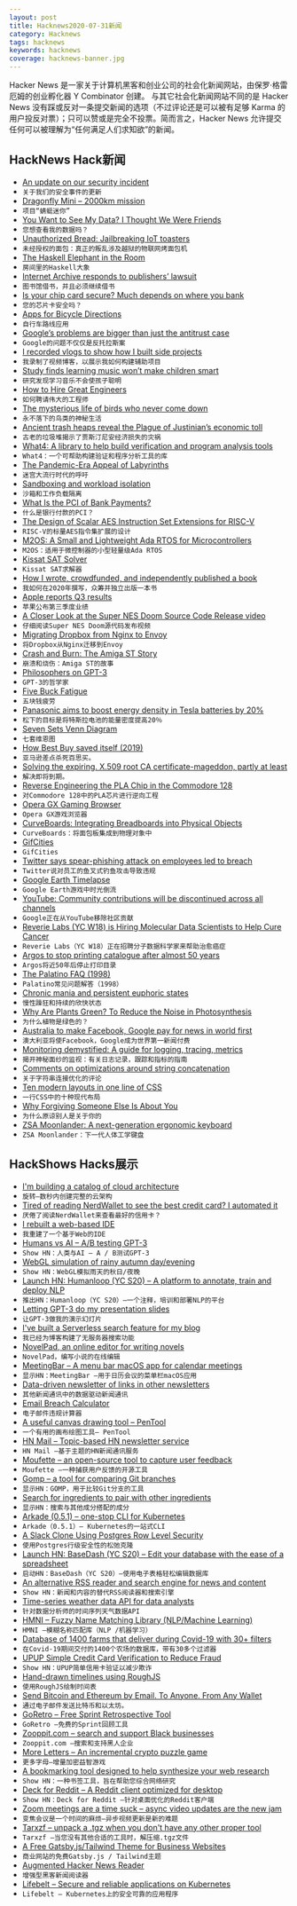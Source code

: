 ```yaml
---
layout: post
title: Hacknews2020-07-31新闻
category: Hacknews
tags: hacknews
keywords: hacknews
coverage: hacknews-banner.jpg
---
```


Hacker News 是一家关于计算机黑客和创业公司的社会化新闻网站，由保罗·格雷厄姆的创业孵化器 Y Combinator 创建。
与其它社会化新闻网站不同的是 Hacker News 没有踩或反对一条提交新闻的选项（不过评论还是可以被有足够 Karma 的用户投反对票）；只可以赞或是完全不投票。简而言之，Hacker News 允许提交任何可以被理解为“任何满足人们求知欲”的新闻。

## HackNews Hack新闻


- [An update on our security incident](https://blog.twitter.com/en_us/topics/company/2020/an-update-on-our-security-incident.html)
- `关于我们的安全事件的更新`
- [Dragonfly Mini – 2000km mission](https://blog.stratiteq.com/dragonfly-mini-2000km-mission)
- `项目“蜻蜓迷你”`
- [You Want to See My Data? I Thought We Were Friends](http://nautil.us/blog/you-want-to-see-my-data-i-thought-we-were-friends)
- `您想查看我的数据吗？`
- [Unauthorized Bread: Jailbreaking IoT toasters](https://arstechnica.com/gaming/2020/01/unauthorized-bread-a-near-future-tale-of-refugees-and-sinister-iot-appliances/)
- `未经授权的面包：真正的叛乱涉及越狱的物联网烤面包机`
- [The Haskell Elephant in the Room](https://www.stephendiehl.com/posts/crypto.html)
- `房间里的Haskell大象`
- [Internet Archive responds to publishers’ lawsuit](https://blog.archive.org/2020/07/29/internet-archive-responds-to-publishers-lawsuit/)
- `图书馆借书，并且必须继续借书`
- [Is your chip card secure? Much depends on where you bank](https://krebsonsecurity.com/2020/07/is-your-chip-card-secure-much-depends-on-where-you-bank/)
- `您的芯片卡安全吗？`
- [Apps for Bicycle Directions](https://jakecoppinger.blog/articles/the-best-apps-for-bicycle-directions-2020/)
- `自行车路线应用`
- [Google’s problems are bigger than just the antitrust case](https://www.economist.com/briefing/2020/07/30/googles-problems-are-bigger-than-just-the-antitrust-case)
- `Google的问题不仅仅是反托拉斯案`
- [I recorded vlogs to show how I built side projects](https://indielog.com/user/damon)
- `我录制了视频博客，以展示我如何构建辅助项目`
- [Study finds learning music won’t make children smart](https://www.thenational.ae/arts-culture/music/put-down-the-banjo-timmy-study-finds-learning-music-won-t-make-children-smart-1.1055974)
- `研究发现学习音乐不会使孩子聪明`
- [How to Hire Great Engineers](https://autoiterative.com/blog/posts/how-to-hire-great-engineers/)
- `如何聘请伟大的工程师`
- [The mysterious life of birds who never come down](https://www.nytimes.com/2020/07/29/magazine/vesper-flights.html)
- `永不落下的鸟类的神秘生活`
- [Ancient trash heaps reveal the Plague of Justinian’s economic toll](https://arstechnica.com/science/2020/07/ancient-trash-heaps-reveal-the-plague-of-justinians-economic-toll/)
- `古老的垃圾堆揭示了贾斯汀尼安经济损失的灾祸`
- [What4: A library to help build verification and program analysis tools](https://galois.com/blog/2020/07/what4-new-library-to-help-devs-build-verification-program-tools/)
- `What4：一个可帮助构建验证和程序分析工具的库`
- [The Pandemic-Era Appeal of Labyrinths](https://www.bloomberg.com/news/articles/2020-07-29/the-pandemic-era-appeal-of-labyrinths)
- `迷宫大流行时代的呼吁`
- [Sandboxing and workload isolation](https://fly.io/blog/sandboxing-and-workload-isolation/)
- `沙箱和工作负载隔离`
- [What Is the PCI of Bank Payments?](https://www.moderntreasury.com/journal/what-is-the-pci-of-bank-payments)
- `什么是银行付款的PCI？`
- [The Design of Scalar AES Instruction Set Extensions for RISC-V](https://eprint.iacr.org/2020/930)
- `RISC-V的标量AES指令集扩展的设计`
- [M2OS: A Small and Lightweight Ada RTOS for Microcontrollers](https://m2os.unican.es/)
- `M2OS：适用于微控制器的小型轻量级Ada RTOS`
- [Kissat SAT Solver](http://fmv.jku.at/kissat/)
- `Kissat SAT求解器`
- [How I wrote, crowdfunded, and independently published a book](https://www.blakeboles.com/2020/07/book-story/)
- `我如何在2020年撰写，众筹并独立出版一本书`
- [Apple reports Q3 results](https://www.apple.com/newsroom/2020/07/apple-reports-third-quarter-results/)
- `苹果公布第三季度业绩`
- [A Closer Look at the Super NES Doom Source Code Release video](https://www.youtube.com/watch?v=JqP3ZzWiul0)
- `仔细阅读Super NES Doom源代码发布视频`
- [Migrating Dropbox from Nginx to Envoy](https://dropbox.tech/infrastructure/how-we-migrated-dropbox-from-nginx-to-envoy)
- `将Dropbox从Nginx迁移到Envoy`
- [Crash and Burn: The Amiga ST Story](https://thedorkweb.substack.com/p/crash-and-burn-the-amiga-st-story)
- `崩溃和烧伤：Amiga ST的故事`
- [Philosophers on GPT-3](http://dailynous.com/2020/07/30/philosophers-gpt-3/)
- `GPT-3的哲学家`
- [Five Buck Fatigue](https://underjord.io/five-buck-fatigue.html)
- `五块钱疲劳`
- [Panasonic aims to boost energy density in Tesla batteries by 20%](https://www.reuters.com/article/us-panasonic-tesla-exclusive/exclusive-panasonic-aims-to-boost-energy-density-in-tesla-batteries-by-20-executive-idUSKCN24V1GB)
- `松下的目标是将特斯拉电池的能量密度提高20％`
- [Seven Sets Venn Diagram](http://moebio.com/research/sevensets/)
- `七套维恩图`
- [How Best Buy saved itself (2019)](https://www.inc.com/justin-bariso/amazon-almost-killed-best-buy-then-best-buy-did-something-completely-brilliant.html)
- `亚马逊差点杀死百思买。`
- [Solving the expiring. X.509 root CA certificate-mageddon, partly at least](https://blog.apnic.net/2020/07/30/solving-the-expiring-root-ca-certificate-mageddon-partly-at-least/)
- `解决即将到期。 `
- [Reverse Engineering the PLA Chip in the Commodore 128](https://c128.se/posts/silicon-adventures/)
- `对Commodore 128中的PLA芯片进行逆向工程`
- [Opera GX Gaming Browser](https://www.opera.com/lp/gx-light)
- `Opera GX游戏浏览器`
- [CurveBoards: Integrating Breadboards into Physical Objects](https://hcie.csail.mit.edu/research/curveboard/curveboard.html)
- `CurveBoards：将面包板集成到物理对象中`
- [GifCities](https://gifcities.org/)
- `GifCities`
- [Twitter says spear-phishing attack on employees led to breach](https://www.reuters.com/article/us-twitter-cyber/twitter-says-spear-phishing-attack-on-employees-led-to-breach-idUSKCN24W089)
- `Twitter说对员工的鱼叉式钓鱼攻击导致违规`
- [Google Earth Timelapse](https://earthengine.google.com/timelapse/)
- `Google Earth游戏中时光倒流`
- [YouTube: Community contributions will be discontinued across all channels](https://support.google.com/youtube/answer/6052538)
- `Google正在从YouTube移除社区贡献`
- [Reverie Labs (YC W18) is Hiring Molecular Data Scientists to Help Cure Cancer](https://www.reverielabs.com/careers)
- `Reverie Labs（YC W18）正在招聘分子数据科学家来帮助治愈癌症`
- [Argos to stop printing catalogue after almost 50 years](https://www.theguardian.com/business/2020/jul/30/argos-to-stop-printing-catalogue-after-almost-50-years)
- `Argos将近50年后停止打印目录`
- [The Palatino FAQ (1998)](https://web.archive.org/web/19990202052926/http://www.mindspring.com/~fez/palatino/palfaq1.0.txt)
- `Palatino常见问题解答（1998）`
- [Chronic mania and persistent euphoric states](https://srconstantin.github.io/2020/07/29/chronic-mania.html)
- `慢性躁狂和持续的欣快状态`
- [Why Are Plants Green? To Reduce the Noise in Photosynthesis](https://www.quantamagazine.org/why-are-plants-green-to-reduce-the-noise-in-photosynthesis-20200730/)
- `为什么植物是绿色的？`
- [Australia to make Facebook, Google pay for news in world first](https://www.reuters.com/article/us-australia-media-regulator/australia-to-make-facebook-google-pay-for-news-in-world-first-idUSKCN24V3UP)
- `澳大利亚将使Facebook，Google成为世界第一新闻付费`
- [Monitoring demystified: A guide for logging, tracing, metrics](https://techbeacon.com/enterprise-it/monitoring-demystified-guide-logging-tracing-metrics)
- `揭开神秘面纱的监视：有关日志记录，跟踪和指标的指南`
- [Comments on optimizations around string concatenation](https://gist.github.com/llllllllll/7ad5905275233f1fb3868f4a67793616)
- `关于字符串连接优化的评论`
- [Ten modern layouts in one line of CSS](https://web.dev/one-line-layouts/)
- `一行CSS中的十种现代布局`
- [Why Forgiving Someone Else Is About You](https://www.npr.org/2020/07/28/896245305/why-forgiving-someone-else-is-really-about-you)
- `为什么原谅别人是关于你的`
- [ZSA Moonlander: A next-generation ergonomic keyboard](https://zsa.io/moonlander)
- `ZSA Moonlander：下一代人体工学键盘`


## HackShows Hacks展示

- [ I'm building a catalog of cloud architecture](https://getrevolv.com)
- `旋转–数秒内创建完整的云架构`
- [ Tired of reading NerdWallet to see the best credit card? I automated it](https://savewithtrove.com/)
- `厌倦了阅读NerdWallet来查看最好的信用卡？`
- [ I rebuilt a web-based IDE](https://www.atheos.io/)
- `我重建了一个基于Web的IDE`
- [ Humans vs AI – A/B testing GPT-3](https://vwo.com/ab-testing-openai-gpt-3/)
- `Show HN：人类与AI – A / B测试GPT-3`
- [ WebGL simulation of rainy autumn day/evening](https://pluvoir.netlify.app/index.html)
- `Show HN：WebGL模拟雨天的秋日/夜晚`
- [Launch HN: Humanloop (YC S20) – A platform to annotate, train and deploy NLP](item?id=23987353)
- `推出HN：Humanloop（YC S20）–一个注释，培训和部署NLP的平台`
- [ Letting GPT-3 do my presentation slides](https://twitter.com/nutanc/status/1288517555754110977)
- `让GPT-3做我的演示幻灯片`
- [ I've built a Serverless search feature for my blog](https://www.morling.dev/blog/how-i-built-a-serverless-search-for-my-blog/)
- `我已经为博客构建了无服务器搜索功能`
- [ NovelPad, an online editor for writing novels](https://novelpad.co)
- `NovelPad，编写小说的在线编辑`
- [ MeetingBar – A menu bar macOS app for calendar meetings](https://github.com/leits/MeetingBar)
- `显示HN：MeetingBar –用于日历会议的菜单栏macOS应用`
- [ Data-driven newsletter of links in other newsletters](https://tinyletter.com/codenberg)
- `其他新闻通讯中的数据驱动新闻通讯`
- [ Email Breach Calculator](https://breachcalculator.metomic.io/)
- `电子邮件违规计算器`
- [ A useful canvas drawing tool – PenTool](https://github.com/mengshukeji/PenTool)
- `一个有用的画布绘图工具– PenTool`
- [ HN Mail – Topic-based HN newsletter service](https://hnmail.io/)
- `HN Mail –基于主题的HN新闻通讯服务`
- [ Moufette – an open-source tool to capture user feedback](https://github.com/moufette-tools/moufette)
- `Moufette –一种捕获用户反馈的开源工具`
- [ Gomp – a tool for comparing Git branches](https://github.com/MarkForged/GOMP)
- `显示HN：GOMP，用于比较Git分支的工具`
- [ Search for ingredients to pair with other ingredients](https://www.kulinarian.com/flavor-pairings/)
- `显示HN：搜索与其他成分搭配的成分`
- [ Arkade (0.5.1) – one-stop CLI for Kubernetes](https://github.com/alexellis/arkade/releases/tag/0.5.1)
- `Arkade（0.5.1）– Kubernetes的一站式CLI`
- [ A Slack Clone Using Postgres Row Level Security](https://github.com/supabase/supabase/blob/master/examples/slack-clone/README.md)
- `使用Postgres行级安全性的松弛克隆`
- [Launch HN: BaseDash (YC S20) – Edit your database with the ease of a spreadsheet](item?id=23999124)
- `启动HN：BaseDash（YC S20）–使用电子表格轻松编辑数据库`
- [ An alternative RSS reader and search engine for news and content](https://newsandrumors.com/)
- `Show HN：新闻和内容的替代RSS阅读器和搜索引擎`
- [ Time-series weather data API for data analysts](https://oikolab.com)
- `针对数据分析师的时间序列天气数据API`
- [ HMNI – Fuzzy Name Matching Library (NLP/Machine Learning)](https://github.com/Christopher-Thornton/hmni)
- `HMNI –模糊名称匹配库（NLP /机器学习）`
- [ Database of 1400 farms that deliver during Covid-19 with 30+ filters](https://farmsthataredelivering.com)
- `在Covid-19期间交付的1400个农场的数据库，带有30多个过滤器`
- [ UPUP Simple Credit Card Verification to Reduce Fraud](https://www.upupapp.io)
- `Show HN：UPUP简单信用卡验证以减少欺诈`
- [ Hand-drawn timelines using RoughJS](https://www.chronoflotimeline.com/blog/entry/hand-drawn-timelines-using-roughjs/)
- `使用RoughJS绘制时间表`
- [ Send Bitcoin and Ethereum by Email. To Anyone. From Any Wallet](https://chainsfr.com)
- `通过电子邮件发送比特币和以太坊。`
- [ GoRetro – Free Sprint Retrospective Tool](https://www.goretro.ai/)
- `GoRetro –免费的Sprint回顾工具`
- [ Zooppit.com – search and support Black businesses](item?id=24002444)
- `Zooppit.com –搜索和支持黑人企业`
- [ More Letters – An incremental crypto puzzle game](https://github.com/f-prime/MoreLetters)
- `更多字母–增量加密益智游戏`
- [ A bookmarking tool designed to help synthesize your web research](https://klobie.com)
- `Show HN：一种书签工具，旨在帮助您综合网络研究`
- [ Deck for Reddit – A Reddit client optimized for desktop](https://rdddeck.com)
- `Show HN：Deck for Reddit –针对桌面优化的Reddit客户端`
- [ Zoom meetings are a time suck – async video updates are the new jam](https://grapevine.team/launch)
- `变焦会议是一个时间的麻烦–异步视频更新是新的难题`
- [ Tarxzf – unpack a .tgz when you don't have any other proper tool](https://github.com/pharaujo/tarxzf)
- `Tarxzf –当您没有其他合适的工具时，解压缩.tgz文件`
- [ A Free Gatsby.js/Tailwind Theme for Business Websites](https://planflow.dev/free-themes)
- `商业网站的免费Gatsby.js / Tailwind主题`
- [ Augmented Hacker News Reader](https://hacker-news.news/)
- `增强型黑客新闻阅读器`
- [ Lifebelt – Secure and reliable applications on Kubernetes](https://lifebelt.dev/#/changelog)
- `Lifebelt – Kubernetes上的安全可靠的应用程序`

